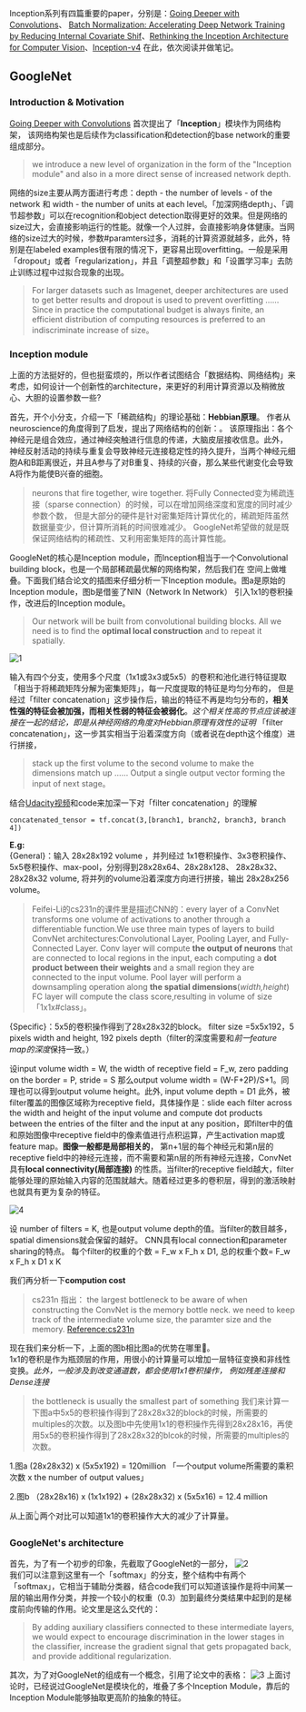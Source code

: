 Inception系列有四篇重要的paper，分别是：[Going Deeper with Convolutions](https://arxiv.org/abs/1409.4842)、
[Batch Normalization: Accelerating Deep Network Training by Reducing Internal Covariate Shif](https://arxiv.org/abs/1502.03167)、[Rethinking the Inception Architecture for Computer Vision](https://arxiv.org/abs/1512.00567)、[Inception-v4](https://arxiv.org/abs/1602.07261)
在此，依次阅读并做笔记。
## GoogleNet
### Introduction & Motivation
[Going Deeper with Convolutions](https://arxiv.org/abs/1409.4842) 首次提出了「**Inception**」模块作为网络构架，
该网络构架也是后续作为classification和detection的base network的重要组成部分。
> we introduce a new level of organization in the form of the "Inception module" and also in a more direct sense of increased
network depth.  

网络的size主要从两方面进行考虑：depth - the number of levels - of the network 和 width - the number of units at each level。「加深网络depth」、「调节超参数」可以在recognition和object detection取得更好的效果。但是网络的size过大，会直接影响运行的性能。就像一个人过胖，会直接影响身体健康。当网络的size过大的时候，参数#paramters过多，消耗的计算资源就越多，此外，特别是在labeled examples很有限的情况下，更容易出现overfitting。一般是采用「dropout」或者「regularization」，并且「调整超参数」和「设置学习率」去防止训练过程中过拟合现象的出现。
> For larger datasets such as Imagenet, deeper architectures are used to get better results and dropout is used to prevent
overfitting …… Since in practice the computational budget is always finite, an efficient distribution of computing resources is preferred to an indiscriminate increase of size。  

### Inception module
上面的方法挺好的，但也挺蛮烦的，所以作者试图结合「数据结构、网络结构」来考虑，如何设计一个创新性的architecture，来更好的利用计算资源以及稍微放心、大胆的设置参数一些?

首先，开个小分支，介绍一下「稀疏结构」的理论基础：**Hebbian原理**。 作者从neuroscience的角度得到了启发，提出了网络结构的创新：。
该原理指出：各个神经元是组合效应，通过神经突触进行信息的传递，大脑皮层接收信息。此外，
神经反射活动的持续与重复会导致神经元连接稳定性的持久提升，当两个神经元细胞A和B距离很近，并且A参与了对B重复、持续的兴奋，那么某些代谢变化会导致A将作为能使B兴奋的细胞。
> neurons that fire together, wire together.
将Fully Connected变为稀疏连接（sparse connection）的时候，可以在增加网络深度和宽度的同时减少参数个数，
但是大部分的硬件是针对密集矩阵计算优化的，稀疏矩阵虽然数据量变少，但计算所消耗的时间很难减少。
GoogleNet希望做的就是既保证网络结构的稀疏性、又利用密集矩阵的高计算性能。

GoogleNet的核心是Inception module，而Inception相当于一个Convolutional building block，也是一个局部稀疏最优解的网络构架，然后我们在
空间上做堆叠。下面我们结合论文的插图来仔细分析一下Inception module。图a是原始的Inception module，图b是借鉴了NIN（Network In Network）
引入1x1的卷积操作，改进后的Inception module。
> Our network will be built from convolutional building blocks.
All we need is to find the **optimal local construction** and to repeat it spatially.   

![1](https://cdn-images-1.medium.com/max/2000/1*aq4tcBl9t5Z36kTDeZSOHA.png)  

输入有四个分支，使用多个尺度（1x1或3x3或5x5）的卷积和池化进行特征提取「相当于将稀疏矩阵分解为密集矩阵」，每一尺度提取的特征是均匀分布的，
但是经过「filter concatenation」这步操作后，输出的特征不再是均匀分布的，**相关性强的特征会被加强，而相关性弱的特征会被弱化**。*这个相关性高的节点应该被连接在一起的结论，即是从神经网络的角度对Hebbian原理有效性的证明*
「filter concatenation」，这一步其实相当于沿着深度方向（或者说在depth这个维度）进行拼接，
> stack up the first volume to the second volume to make the dimensions match up …… Output a single output vector forming the input of 
next stage。  

结合[Udacity视频](https://becominghuman.ai/understanding-and-coding-inception-module-in-keras-eb56e9056b4b)和code来加深一下对「filter concatenation」的理解
> 
    concatenated_tensor = tf.concat(3,[branch1, branch2, branch3, branch 4])  


**E.g:**   
{General}：输入 28x28x192 volume ，并列经过 1x1卷积操作、3x3卷积操作、5x5卷积操作、max-pool，分别得到28x28x64、28x28x128、
28x28x32、28x28x32 volume, 将并列的volume沿着深度方向进行拼接，输出 28x28x256 volume。 
> Feifei-Li的cs231n的课件里是描述CNN的：every layer of a ConvNet transforms one volume of activations to another through a differentiable function.We use three main types of layers to build ConvNet architectures:Convolutional Layer, Pooling Layer,
and Fully-Connected Layer.  Conv layer will compute **the output of neurons** that are connected to local regions in the input,
each computing a **dot product between their weights** and a small region they are connected to the input volume.
Pool layer will perform a downsampling operation along **the spatial dimensions**(*width,height*)
FC layer will compute the class score,resulting in volume of size「1x1x#class」。

{Specific}：5x5的卷积操作得到了28x28x32的block。
filter size =5x5x192，5 pixels width and height, 192 pixels depth（filter的深度需要和*前一feature map的深度*保持一致。）


设input volume width = W,  the width of receptive field = F_w, zero padding on the border = P, stride = S
那么output volume width = (W-F+2P)/S+1。同理也可以得到output volume height。此外, input volume depth = D1
此外，被filter覆盖的图像区域称为receptive field，具体操作是：slide each filter across the width and height of the input volume and compute dot products between the entries of the filter and the input at any position，即filter中的值和原始图像中receptive field中的像素值进行点积运算，产生activation map或feature map。**图像一般都是局部相关的**，
第n+1层的每个神经元和第n层的receptive field中的神经元连接，而不需要和第n层的所有神经元连接，ConvNet具有**local connectivity(局部连接)** 的性质。当filter的receptive field越大，filter能够处理的原始输入内容的范围就越大。随着经过更多的卷积层，得到的激活映射也就具有更为复杂的特征。  

![4](http://cs231n.github.io/assets/cnn/depthcol.jpeg)

设 number of filters = K, 也是output volume depth的值。当filter的数目越多，spatial dimensions就会保留的越好。
CNN具有local connection和parameter sharing的特点。
每个filter的权重的个数 = F_w x F_h x D1, 总的权重个数= F_w x F_h x D1 x K

我们再分析一下**compution cost**
> cs231n 指出： the largest bottleneck to be aware of when constructing the ConvNet is the memory bottle neck.
we need to keep track of the intermediate volume size, the paramter size and the memory.
[Reference:cs231n](http://cs231n.github.io/convolutional-networks/#conv)  

现在我们来分析一下，上面的图b相比图a的优势在哪里🧐。  
1x1的卷积是作为瓶颈层的作用，用很小的计算量可以增加一层特征变换和非线性变换。*此外，一般涉及到改变通道数，都会使用1x1卷积操作，
例如残差连接和Dense连接*  
> the bottleneck is usually the smallest part of something
我们来计算一下图a中5x5的卷积操作得到了28x28x32的block的时候，所需要的multiples的次数。以及图b中先使用1x1的卷积操作先得到28x28x16，再使用5x5的卷积操作得到了28x28x32的blcok的时候，所需要的multiples的次数。  


1.图a (28x28x32) x (5x5x192) = 120million 「一个output volume所需要的乘积次数 x the number of output values」 

2.图b （28x28x16) x (1x1x192) + (28x28x32) x (5x5x16) = 12.4 million  

从上面👆两个对比可以知道1x1的卷积操作大大的减少了计算量。


### GoogleNet's architecture
首先，为了有一个初步的印象，先截取了GoogleNet的一部分，
![2](https://mohitjainweb.files.wordpress.com/2018/06/googlenet-architecture-showing-the-side-connection.png?w=700)  
我们可以注意到这里有一个「softmax」的分支，整个结构中有两个「softmax」，它相当于辅助分类器，结合code我们可以知道该操作是将中间某一层的输出用作分类，并按一个较小的权重（0.3）加到最终分类结果中起到的是梯度前向传输的作用。论文里是这么交代的：
> By adding auxiliary classifiers connected to these intermediate layers, we would expect to encourage discrimination in the lower stages in the classifier, increase the gradient signal that gets propagated back, and provide additional regularization.  

其次，为了对GoogleNet的组成有一个概念，引用了论文中的表格：
![3](https://img-blog.csdn.net/20170612110458444?watermark/2/text/aHR0cDovL2Jsb2cuY3Nkbi5uZXQvbWFyc2poYW8=/font/5a6L5L2T/fontsize/400/fill/I0JBQkFCMA==/dissolve/70/gravity/SouthEast)
上面讨论时，已经说过GoogleNet是模块化的，堆叠了多个Inception Module，靠后的Inception Module能够抽取更高阶的抽象的特征。


